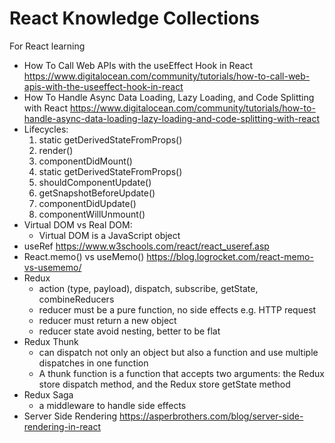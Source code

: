 # React Knowledge Collections
For React learning
- How To Call Web APIs with the useEffect Hook in React
  https://www.digitalocean.com/community/tutorials/how-to-call-web-apis-with-the-useeffect-hook-in-react
- How To Handle Async Data Loading, Lazy Loading, and Code Splitting with React
  https://www.digitalocean.com/community/tutorials/how-to-handle-async-data-loading-lazy-loading-and-code-splitting-with-react
- Lifecycles:
  1. static getDerivedStateFromProps()
  2. render()
  3. componentDidMount()
  4. static getDerivedStateFromProps()
  5. shouldComponentUpdate()
  6. getSnapshotBeforeUpdate()
  7. componentDidUpdate()
  8. componentWillUnmount()
- Virtual DOM vs Real DOM:
  - Virtual DOM is a JavaScript object
- useRef
  https://www.w3schools.com/react/react_useref.asp
- React.memo() vs useMemo()
  https://blog.logrocket.com/react-memo-vs-usememo/
- Redux
  - action (type, payload), dispatch, subscribe, getState, combineReducers
  - reducer must be a pure function, no side effects e.g. HTTP request
  - reducer must return a new object
  - reducer state avoid nesting, better to be flat
- Redux Thunk
  - can dispatch not only an object but also a function and use multiple dispatches in one function
  - A thunk function is a function that accepts two arguments: the Redux store dispatch method, and the Redux store getState method
- Redux Saga
  - a middleware to handle side effects
- Server Side Rendering
  https://asperbrothers.com/blog/server-side-rendering-in-react
